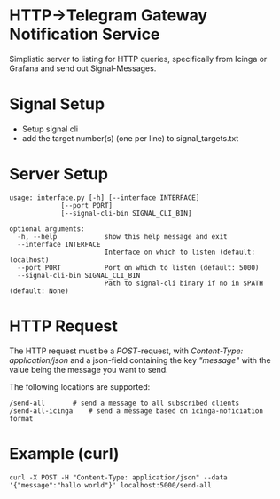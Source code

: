 # HTTP->Telegram Gateway Notification Service
Simplistic server to listing for HTTP queries, specifically from Icinga or Grafana and send out Signal-Messages.

# Signal Setup
- Setup signal cli
- add the target number(s) (one per line) to signal\_targets.txt

# Server Setup

	usage: interface.py [-h] [--interface INTERFACE] 
				 [--port PORT]
				 [--signal-cli-bin SIGNAL_CLI_BIN]
	
	optional arguments:
	  -h, --help            show this help message and exit
	  --interface INTERFACE
	                        Interface on which to listen (default: localhost)
	  --port PORT           Port on which to listen (default: 5000)
	  --signal-cli-bin SIGNAL_CLI_BIN
	                        Path to signal-cli binary if no in $PATH (default: None)

# HTTP Request
The HTTP request must be a *POST*-request, with *Content-Type: application/json* and a json-field containing the key *"message"* with the value being the message you want to send.

The following locations are supported:

    /send-all   	# send a message to all subscribed clients
    /send-all-icinga 	# send a message based on icinga-noficiation format

# Example (curl)

    curl -X POST -H "Content-Type: application/json" --data '{"message":"hallo world"}' localhost:5000/send-all


